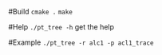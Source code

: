#Build
```cmake .```
```make```

#Help
```./pt_tree -h```
get the help

#Example
```./pt_tree -r alc1 -p acl1_trace```